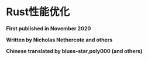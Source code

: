 # Rust性能优化

**First published in November 2020**

**Written by Nicholas Nethercote and others**

**Chinese translated by blues-star,poly000 (and others)**
